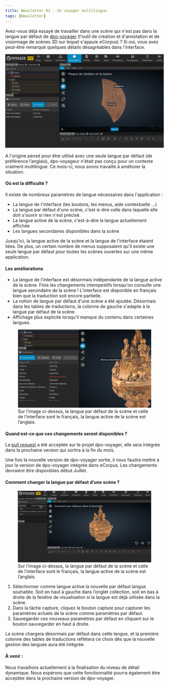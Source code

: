 ```yaml
---
title: Newsletter 01 - Un voyager multilingue
tags: [Newsletter]
---
```

<p> Avez-vous déjà essayé de travailler dans une scène qui n'est pas dans la langue par défaut de <a href="https://github.com/Smithsonian/dpo-voyager">dpo-voyager</a> (l'outil de création et d'annotation et de visionnage de scènes 3D sur lequel s'appuie eCorpus) ? Si oui, vous avez peut-être remarqué quelques détails désagréables dans l'interface.
</p>

<img style="object-position: 70% 0;" src="/assets/img/post/Newsletter_01_translationIssues.png" class="fluid"
    alt="dpo--voyager : problèmes lors d'une utilisation multilingue">
<p>
A l'origine pensé pour être utilisé avec une seule langue par défaut (de préférence l’anglais),  dpo-voyageur n'était pas conçu pour un contexte vraiment multilingue.
Ce mois-ci, nous avons travaillé à améliorer la situation.
</p>

<section class="section">
    <h4>Où est la difficulté ?</h4>
    <p>Il existe de nombreux paramètres de langue nécessaires dans l'application :</p>
    <ul>
        <li>La langue de l'interface (les boutons, les menus, aide contextuelle ...)</li>
        <li>La langue par défaut d'une scène, c'est-à-dire celle dans laquelle elle doit s'ouvrir si rien n'est précisé. </li>
        <li>La langue active de la scène, c'est-à-dire la langue actuellement affichée</li>
        <li>Les langues secondaires disponibles dans la scène</li>
    </ul>
    <p> Jusqu'ici, la langue active de la scène et la langue de l'interface étaient liées. De plus, un certain nombre de menus supposaient qu'il existe une seule langue par défaut pour toutes les scènes ouvertes sur une même application. </p>
</section>


<section class="section">
    <h4>Les améliorations </h4>
    <ul>
        <li> La langue de l'interface est désormais indépendante de la langue active de la scène. Finis les changements intempestifs lorsqu'on consulte une langue secondaire de la scène ! L’interface est disponible en français bien que la traduction soit encore partielle. </li>
        <li> La notion de langue par défaut d'une scène a été ajoutée. Désormais dans les tables de traductions, la colonne de gauche s'adapte à la langue par défaut de la scène. </li>
        <li> Affichage plus explicite lorsqu'il manque du contenu dans certaines langues. </li>
    </ul>
    <figure>
    <img style="object-position: 70% 0;" src="/assets/img/post/Newsletter_01_ImprovedUI.png" class="fluid"
        alt="Améliorations de l'interface dans dpo-voyager">
        <figcaption> Sur l’image ci-dessus, la langue par défaut de la scène et celle de l’interface sont le français, la langue active de la scène est l’anglais. </figcaption>
    </figure>
</section>

<section class="section">
    <h4>Quand est-ce que ces changements seront disponibles ?</h4>
    <p>La <a href="https://github.com/Smithsonian/dpo-voyager/pull/359">pull request</a> a été acceptée sur le projet dpo-voyager, elle sera intégrée dans la prochaine version qui sortira à la fin du mois.</p>
    <p> Une fois la nouvelle version de dpo-voyager sortie, il nous faudra mettre à jour la version de dpo-voyager intégrée dans eCorpus. Les changements devraient être disponibles début Juillet.</p>
</section>

<section class="section">
    <h4>Comment changer la langue par défaut d’une scène ?</h4>
    <figure>
    <img style="object-position: 70% 0;" src="/assets/img/post/Newsletter_01_TutoChangeDefaultLanguage.gif" class="fluid"
        alt="Changer la langue par défaut d'une scène">
        <figcaption> Sur l’image ci-dessus, la langue par défaut de la scène et celle de l’interface sont le français, la langue active de la scène est l’anglais. </figcaption>
    </figure>
    <ol>
        <li>Sélectionner comme langue active la nouvelle par défaut langue souhaitée. Soit en haut à gauche dans l’onglet collection, soit en bas à droite de la fenêtre de visualisation si la langue est déjà utilisée dans la scène.</li>
        <li>Dans la tâche capture, cliquez le bouton capture pour capturer les paramètres actuels de la scène comme paramètres par défaut.</li>
        <li>Sauvegarder ces nouveaux paramètres par défaut en cliquant sur le bouton sauvegarder en haut à droite.</li>
    </ol>
<p>
La scène chargera désormais par défaut dans cette langue, et la première colonne des tables de traductions reflétera ce choix dès que la nouvelle gestion des langues aura été intégrée.
</p>
</section>



<section class="section">
    <h4>À venir :</h4>
    <p>
    Nous travaillons actuellement à la finalisation du niveau de détail dynamique. Nous espérons que cette fonctionnalité pourra également être acceptée dans la prochaine version de dpo-voyager.
    </p>
</section>